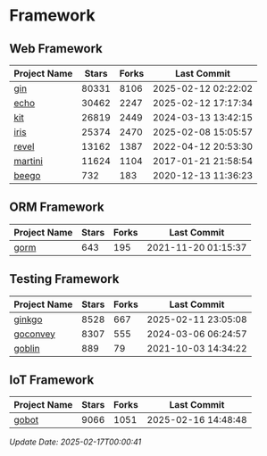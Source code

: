 # Framework

## Web Framework
| Project Name | Stars | Forks | Last Commit |
| ------------ | ----- | ----- | ----------- |
| [gin](https://github.com/gin-gonic/gin) | 80331 | 8106 | 2025-02-12 02:22:02 |
| [echo](https://github.com/labstack/echo) | 30462 | 2247 | 2025-02-12 17:17:34 |
| [kit](https://github.com/go-kit/kit) | 26819 | 2449 | 2024-03-13 13:42:15 |
| [iris](https://github.com/kataras/iris) | 25374 | 2470 | 2025-02-08 15:05:57 |
| [revel](https://github.com/revel/revel) | 13162 | 1387 | 2022-04-12 20:53:30 |
| [martini](https://github.com/go-martini/martini) | 11624 | 1104 | 2017-01-21 21:58:54 |
| [beego](https://github.com/astaxie/beego) | 732 | 183 | 2020-12-13 11:36:23 |

## ORM Framework
| Project Name | Stars | Forks | Last Commit |
| ------------ | ----- | ----- | ----------- |
| [gorm](https://github.com/jinzhu/gorm) | 643 | 195 | 2021-11-20 01:15:37 |

## Testing Framework
| Project Name | Stars | Forks | Last Commit |
| ------------ | ----- | ----- | ----------- |
| [ginkgo](https://github.com/onsi/ginkgo) | 8528 | 667 | 2025-02-11 23:05:08 |
| [goconvey](https://github.com/smartystreets/goconvey) | 8307 | 555 | 2024-03-06 06:24:57 |
| [goblin](https://github.com/franela/goblin) | 889 | 79 | 2021-10-03 14:34:22 |

## IoT Framework
| Project Name | Stars | Forks | Last Commit |
| ------------ | ----- | ----- | ----------- |
| [gobot](https://github.com/hybridgroup/gobot) | 9066 | 1051 | 2025-02-16 14:48:48 |

*Update Date: 2025-02-17T00:00:41*